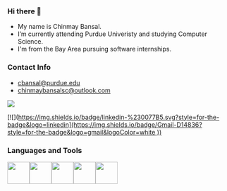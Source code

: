 
### Hi there 👋
* My name is Chinmay Bansal.
* I’m currently attending Purdue Univeristy and studying Computer Science.
* I'm from the Bay Area pursuing software internships.

### Contact Info
* cbansal@purdue.edu
* chinmaybansalsc@outlook.com

[![](https://img.shields.io/badge/linkedin-%230077B5.svg?style=for-the-badge&logo=linkedin)](https://www.linkedin.com/in/zluvsand/)
 
[![]([https://img.shields.io/badge/linkedin-%230077B5.svg?style=for-the-badge&logo=linkedin](https://img.shields.io/badge/Gmail-D14836?style=for-the-badge&logo=gmail&logoColor=white
))](https://www.linkedin.com/in/chinmay-bansal-136aa21a3/)


### Languages and Tools
<img height=50 src="https://cdn.jsdelivr.net/gh/devicons/devicon/icons/python/python-original.svg"/><img height=50 src="https://cdn.jsdelivr.net/gh/devicons/devicon/icons/java/java-original.svg"/><img height=50
src="https://cdn.jsdelivr.net/gh/devicons/devicon/icons/c/c-original.svg"/><img height=50
src="https://cdn.jsdelivr.net/gh/devicons/devicon/icons/xcode/xcode-original.svg"/><img height=50
src="https://cdn.jsdelivr.net/gh/devicons/devicon/icons/swift/swift-original.svg"/>


                                                                                                 
                                                                                          
          
